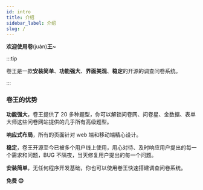 ```yaml
---
id: intro
title: 介绍
sidebar_label: 介绍
slug: /
---
```

**欢迎使用卷**(juàn)**王~**

:::tip

卷王是一款**安装简单**、**功能强大**、**界面美观**、**稳定**的开源的调查问卷系统。

:::


### 卷王的优势

**功能强大**，卷王提供了 20 多种题型，你可以解锁问卷网、问卷星、金数据、表单大师这些问卷网站提供的几乎所有高级题型。

**响应式布局**，所有的页面针对 web 端和移动端精心设计。

**稳定**，卷王开源至今已被多个用户线上使用，用心对待、及时响应用户提出的每一个需求和问题，BUG 不隔夜，当天修复用户提出的每一个问题。

**安装简单**，无任何程序开发基础，你也可以使用卷王快速搭建调查问卷系统。

**免费 😊**
